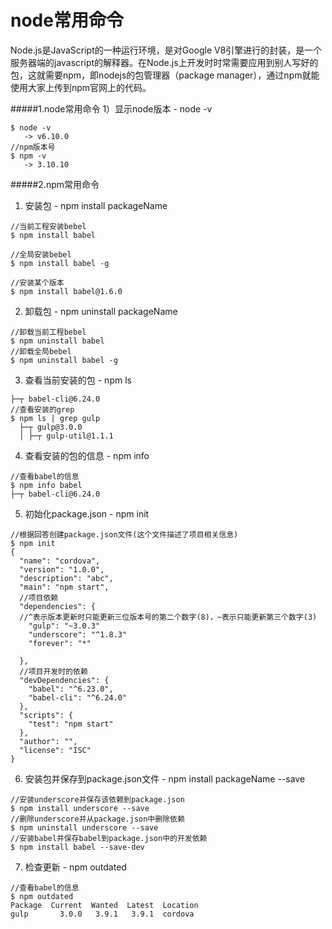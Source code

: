 # node常用命令
Node.js是JavaScript的一种运行环境，是对Google V8引擎进行的封装，是一个服务器端的javascript的解释器。在Node.js上开发时时常需要应用到别人写好的包，这就需要npm，即nodejs的包管理器（package manager），通过npm就能使用大家上传到npm官网上的代码。

#####1.node常用命令
1）显示node版本 - node -v

 ```
 $ node -v
    -> v6.10.0
 //npm版本号   
 $ npm -v
    -> 3.10.10
 ```
 
 #####2.npm常用命令

1) 安装包 - npm install packageName
```
//当前工程安装bebel
$ npm install babel

//全局安装bebel
$ npm install babel -g

//安装某个版本
$ npm install babel@1.6.0

```
2) 卸载包 - npm uninstall packageName
```
//卸载当前工程bebel
$ npm uninstall babel
//卸载全局bebel
$ npm uninstall babel -g
```
3) 查看当前安装的包 - npm ls
```
├─┬ babel-cli@6.24.0
//查看安装的grep
$ npm ls | grep gulp
  ├─┬ gulp@3.0.0
  │ ├─┬ gulp-util@1.1.1
```
4) 查看安装的包的信息  - npm info
```
//查看babel的信息
$ npm info babel
├─┬ babel-cli@6.24.0
```
5) 初始化package.json  - npm init
```
//根据回答创建package.json文件(这个文件描述了项目相关信息)
$ npm init
{
  "name": "cordova",
  "version": "1.0.0",
  "description": "abc",
  "main": "npm start",
  //项目依赖
  "dependencies": {
  //^表示版本更新时只能更新三位版本号的第二个数字(8)，~表示只能更新第三个数字(3)
    "gulp": "~3.0.3"
    "underscore": "^1.8.3"
    "forever": "*"

  },
  //项目开发时的依赖
  "devDependencies": {
    "babel": "^6.23.0",
    "babel-cli": "^6.24.0"
  },
  "scripts": {
    "test": "npm start"
  },
  "author": "",
  "license": "ISC"
}
```

6) 安装包并保存到package.json文件  - npm install packageName --save
```
//安装underscore并保存该依赖到package.json
$ npm install underscore --save
//删除underscore并从package.json中删除依赖
$ npm uninstall underscore --save
//安装babel并保存babel到package.json中的开发依赖
$ npm install babel --save-dev
```
7) 检查更新  - npm outdated
```
//查看babel的信息
$ npm outdated
Package  Current  Wanted  Latest  Location
gulp       3.0.0   3.9.1   3.9.1  cordova
```

